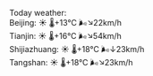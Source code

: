 Today weather:  
Beijing: ☀️   🌡️+13°C 🌬️↘22km/h  
Tianjin: ☀️   🌡️+16°C 🌬️↘54km/h  
Shijiazhuang: ☀️   🌡️+18°C 🌬️↓23km/h  
Tangshan: ☀️   🌡️+18°C 🌬️↘23km/h  
